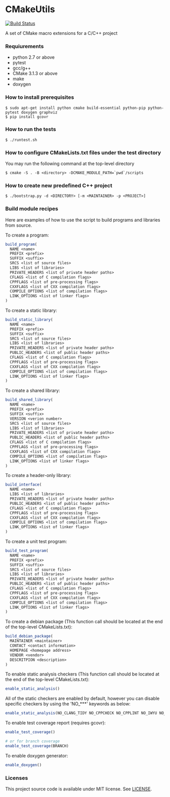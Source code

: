 # CMakeUtils

[![Build Status](http://10.177.233.77:8080/buildStatus/icon?job=CMakeUtils)](http://10.177.233.77:8080/job/CMakeUtils/)

A set of CMake macro extensions for a C/C++ project


### Requiurements

- python 2.7 or above
- pytest
- gcc/g++
- CMake 3.1.3 or above
- make
- doxygen


### How to install prerequisites

    $ sudo apt-get install python cmake build-essential python-pip python-pytest doxygen graphviz
    $ pip install gcovr


### How to run the tests

    $ ./runtest.sh


### How to configure CMakeLists.txt files under the test directory

You may run the following command at the top-level directory

    $ cmake -S . -B <directory> -DCMAKE_MODULE_PATH=`pwd`/scripts


### How to create new predefined C++ project

    $ ./bootstrap.py -d <DIRECTORY> [-m <MAINTAINER> -p <PROJECT>]


### Build module recipes

Here are examples of how to use the script to build programs and libraries from source.

To create a program:
```cmake
build_program(
  NAME <name>
  PREFIX <prefix>
  SUFFIX <suffix>
  SRCS <list of source files>
  LIBS <list of libraries>
  PRIVATE_HEADERS <list of private header paths>
  CFLAGS <list of C compilation flags>
  CPPFLAGS <list of pre-processing flags>
  CXXFLAGS <list of CXX compilation flags>
  COMPILE_OPTIONS <list of compilation flags>
  LINK_OPTIONS <list of linker flags>
)
```

To create a static library:
```cmake
build_static_library(
  NAME <name>
  PREFIX <prefix>
  SUFFIX <suffix>
  SRCS <list of source files>
  LIBS <list of libraries>
  PRIVATE_HEADERS <list of private header paths>
  PUBLIC_HEADERS <list of public header paths>
  CFLAGS <list of C compilation flags>
  CPPFLAGS <list of pre-processing flags>
  CXXFLAGS <list of CXX compilation flags>
  COMPILE_OPTIONS <list of compilation flags>
  LINK_OPTIONS <list of linker flags>
)
```

To create a shared library:
```cmake
build_shared_library(
  NAME <name>
  PREFIX <prefix>
  SUFFIX <suffix>
  VERSION <verion number>
  SRCS <list of source files>
  LIBS <list of libraries>
  PRIVATE_HEADERS <list of private header paths>
  PUBLIC_HEADERS <list of public header paths>
  CFLAGS <list of C compilation flags>
  CPPFLAGS <list of pre-processing flags>
  CXXFLAGS <list of CXX compilation flags>
  COMPILE_OPTIONS <list of compilation flags>
  LINK_OPTIONS <list of linker flags>
)
```

To create a header-only library:
```cmake
build_interface(
  NAME <name>
  LIBS <list of libraries>
  PRIVATE_HEADERS <list of private header paths>
  PUBLIC_HEADERS <list of public header paths>
  CFLAGS <list of C compilation flags>
  CPPFLAGS <list of pre-processing flags>
  CXXFLAGS <list of CXX compilation flags>
  COMPILE_OPTIONS <list of compilation flags>
  LINK_OPTIONS <list of linker flags>
)
```

To create a unit test program:
```cmake
build_test_program(
  NAME <name>
  PREFIX <prefix>
  SUFFIX <suffix>
  SRCS <list of source files>
  LIBS <list of libraries>
  PRIVATE_HEADERS <list of private header paths>
  PUBLIC_HEADERS <list of public header paths>
  CFLAGS <list of C compilation flags>
  CPPFLAGS <list of pre-processing flags>
  CXXFLAGS <list of CXX compilation flags>
  COMPILE_OPTIONS <list of compilation flags>
  LINK_OPTIONS <list of linker flags>
)
```

To create a debian package (This function call should be located at the end of the top-level CMakeLists.txt):
```cmake
build_debian_package(
  MAINTAINER <maintainer>
  CONTACT <contact information>
  HOMEPAGE <homepage address>
  VENDOR <vendor>
  DESCRITPION <description>
)
```

To enable static analysis checkers (This function call should be located at the end of the top-level CMakeLists.txt):
```cmake
enable_static_analysis()
```

All of the static checkers are enabled by default, however you can disable specific checkers by using the 'NO_***' keywords as below:
```cmake
enable_static_analysis(NO_CLANG_TIDY NO_CPPCHECK NO_CPPLINT NO_IWYU NO_LWYU)
```

To enable test coverage report (requires gcovr):
```cmake
enable_test_coverage()

# or for branch coverage
enable_test_coverage(BRANCH)
```

To enable doxygen generator:
```cmake
enable_doxygen()
```


### Licenses

This project source code is available under MIT license. See [LICENSE](LICENSE).